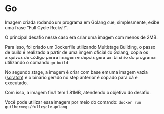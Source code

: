 # Go

Imagem criada rodando um programa em Golang que, simplesmente, exibe uma frase "Full Cycle Rocks!!".

O principal desafio nesse caso era criar uma imagem com menos de 2MB.

Para isso, foi criado um Dockerfile utilizando Multistage Building, o passo de build é realizado a partir de uma imgem oficial do Golang, copia os arquivos de código para a imagem e depois gera um binário do programa utilizando o comando `go build`

No segundo stage, a imagem é criar com base em uma imagem vazia ([scratch](https://hub.docker.com/_/scratch)) e o binário gerado no step anterior é copiado para cá e executado.

Com isso, a imagem final tem 1.81MB, atendendo o objetivo do desafio.

Você pode utilizar essa imagem por meio do comando: `docker run guilhermegs/fullcycle-golang`